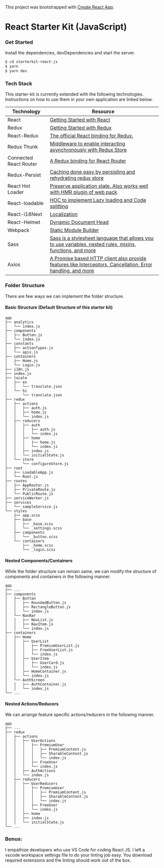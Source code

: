 This project was bootstrapped with [Create React App](https://github.com/facebook/create-react-app).

# React Starter Kit (JavaScript)

### Get Started

Install the dependencies, devDependencies and start the server.

```sh
$ cd starterkit-react-js
$ yarn
$ yarn dev
```

### Tech Stack

This starter-kit is currently extended with the following technologies. Instructions on how to use them in your own application are linked below.

| Technology | Resource |
| ------ | ------ |
| React | [Getting Started with React](https://reactjs.org/docs/getting-started.html) |
| Redux | [Getting Started with Redux](https://redux.js.org/introduction/getting-started) |
| React-Redux | [The official React binding for Redux. ](https://redux.js.org/introduction/getting-started) |
| Redux Thunk | [Middleware to enable interacting asynchronously with Redux Store ](https://github.com/reduxjs/redux-thunk) |
| Connected React Router | [A Redux binding for React Router ](https://github.com/supasate/connected-react-router) |
| Redux-Persist | [Caching done easy by persisting and rehydrating redux store ](https://github.com/rt2zz/redux-persist) |
| React Hot Loader | [Preserve application state. Also works well with HMR plugin of web pack ](https://www.npmjs.com/package/react-hot-loader) |
| React-loadable | [HOC to implement Lazy loading and Code splitting ](https://github.com/jamiebuilds/react-loadable) |
| React-i18Next | [Localization](https://react.i18next.com/) |
| React-Helmet| [Dynamic Document Head](https://github.com/nfl/react-helmet) |
| Webpack | [Static Module Builder](https://webpack.js.org/concepts/) |
| Sass| [Sass is a stylesheet language that allows you to use variables, nested rules, mixins, functions, and more](https://sass-lang.com/documentation) |
| Axios| [A Promise based HTTP client also provide features like Interceptors, Cancellation, Error handling, and more](https://sass-lang.com/documentation) |

### Folder Structure

There are few ways we can implement the folder structure.

#### Basic Structure (Default Structure of this starter kit)

```
app
├── analytics
│   └── index.js
├── components
│   ├── Button.js
│   └── index.js
├── constants
│   ├── actionTypes.js
│   └── apis.js
├── containers
│   ├── Home.js
│   └── Login.js
├── i18n.js
├── index.js
├── locale
│   ├── en
│   │   └── translate.json
│   └── hi
│       └── translate.json
├── redux
│   ├── actions
│   │   ├── auth.js
│   │   ├── home.js
│   │   └── index.js
│   ├── reducers
│   │   ├── auth
│   │   │   ├── auth.js
│   │   │   └── index.js
│   │   ├── home
│   │   │   ├── home.js
│   │   │   └── index.js
│   │   ├── index.js
│   │   └── initialState.js
│   └── store
│       └── configureStore.js
├── root
│   ├── LoadableApp.js
│   └── Root.js
├── routes
│   ├── AppRouter.js
│   ├── PrivateRoute.js
│   └── PublicRoute.js
├── serviceWorker.js
├── services
│   └── sampleService.js
└── styles
    ├── app.scss
    ├── base
    │   ├── _base.scss
    │   └── _settings.scss
    ├── components
    │   └── _button.scss
    └── containers
        ├── _home.scss
        └── _login.scss
```

#### Nested Components/Containers
While the folder structure can remain same, we can modify the structure of components and containers in the following manner.

```
app
├── ...
├── components
│   ├── Button
│   │   ├── RoundedButton.js
│   │   ├── RectangleButton.js
│   │   └── index.js
│   └── NavBar
│   │   ├── NavList.js
│   │   ├── NavItem.js
│   │   └── index.js
├── containers
│   ├── Home
│   │   ├── UserList
│   │   │   ├── PremiumUserList.js
│   │   │   ├── FreeUserList.js
│   │   │   └── index.js
│   │   ├── UserItem
│   │   │   ├── UserCard.js
│   │   │   └── index.js
│   │   ├── HomeContainer.js
│   │   └── index.js
│   └── AuthScreen
│   │   ├── AuthContainer.js
│   │   └── index.js
└── ...
```

#### Nested Actions/Reducers
We can arrange feature specific actions/reducers in the following manner.

```
app
├── ...
├── redux
│   ├── actions
│   │   ├── UserActions
│   │   │   ├── PremiumUser
│   │   │   │   ├── PremiumContent.js
│   │   │   │   ├── SharableContent.js
│   │   │   │   └── index.js
│   │   │   ├── FreeUser
│   │   │   └── index.js
│   │   ├── AuthActions
│   │   └── index.js
│   ├── reducers
│   │   ├── UserReducers
│   │   │   ├── PremiumUser
│   │   │   │   ├── PremiumContent.js
│   │   │   │   ├── SharableContent.js
│   │   │   │   └── index.js
│   │   │   ├── FreeUser
│   │   │   └── index.js
│   │   ├── home
│   │   ├── index.js
│   │   └── initialState.js
└── ...
```

### Bonus:
I empathize developers who use VS Code for coding React JS. I left a vscode workspace settings file to do your linting job easy. You download required extensions and the linting should work out of the box. 